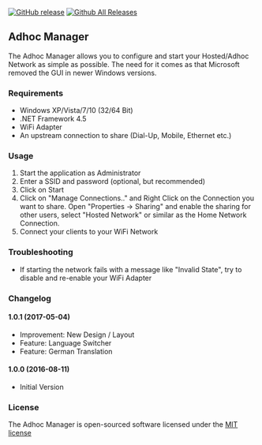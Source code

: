 [![GitHub release](https://img.shields.io/github/release/codengine/AdhocManager.svg)](https://github.com/codengine/AdhocManager/releases/latest) [![Github All Releases](https://img.shields.io/github/downloads/codengine/AdhocManager/total.svg)](https://github.com/codengine/AdhocManager/releases/latest)

## Adhoc Manager
The Adhoc Manager allows you to configure and start your Hosted/Adhoc Network as simple as possible. The need for it comes as that Microsoft removed the GUI in newer Windows versions.

### Requirements
- Windows XP/Vista/7/10 (32/64 Bit)
- .NET Framework 4.5
- WiFi Adapter
- An upstream connection to share (Dial-Up, Mobile, Ethernet etc.)

### Usage
1. Start the application as Administrator
2. Enter a SSID and password (optional, but recommended)
3. Click on Start
4. Click on "Manage Connections.." and Right Click on the Connection you want to share. Open "Properties -> Sharing" and enable the sharing for other users, select "Hosted Network" or similar as the Home Network Connection.
5. Connect your clients to your WiFi Network

### Troubleshooting
* If starting the network fails with a message like "Invalid State", try to disable and re-enable your WiFi Adapter

### Changelog
#### 1.0.1 (2017-05-04)
- Improvement: New Design / Layout
- Feature: Language Switcher
- Feature: German Translation

#### 1.0.0 (2016-08-11)
- Initial Version

### License
The Adhoc Manager is open-sourced software licensed under the [MIT license](http://opensource.org/licenses/MIT)
